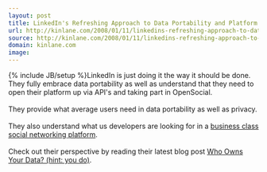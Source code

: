 ```yaml
---
layout: post
title: LinkedIn's Refreshing Approach to Data Portability and Platform Openess
url: http://kinlane.com/2008/01/11/linkedins-refreshing-approach-to-data-portability-and-platform-openess/
source: http://kinlane.com/2008/01/11/linkedins-refreshing-approach-to-data-portability-and-platform-openess/
domain: kinlane.com
image: 
---
```

{% include JB/setup %}LinkedIn is just doing it the way it should be done. They fully embrace data portability as well as understand that they need to open their platform up via API's and taking part in OpenSocial.<br />
<br />
They provide what average users need in data portability as well as privacy.<br />
<br />
They also understand what us developers are looking for in a <a href="http://www.socialmediasquad.com">business class social networking platform</a>.<br />
<br />
Check out their perspective by reading their latest blog post <a href="http://blog.linkedin.com/blog/2008/01/linkedin-and-da.html?cid=96700656#comments">Who Owns Your Data? (hint: you do)</a>.